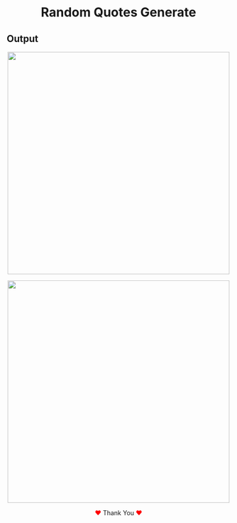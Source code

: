 <h1 align="center">Random Quotes Generate</h1>

## Output

<p align="center"><img width="500px" src="https://user-images.githubusercontent.com/80118217/204005394-4ef29e76-6811-4d35-b8be-3ea99c897102.JPG"></p>


<p align="center"><img width="500px" src="https://user-images.githubusercontent.com/80118217/204005973-6d44c097-ef8a-4c5c-8cb7-9244ac9b9c43.JPG"></p>

<p align="center"><span style="color: red;">&hearts;</span> Thank You <span style="color: red;">&hearts;</span></p>

